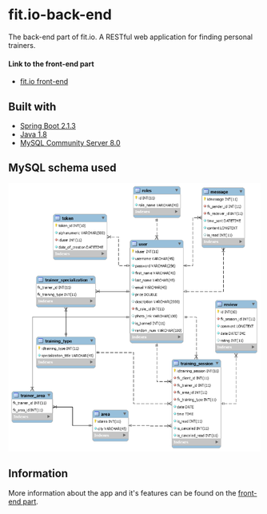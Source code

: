 # fit.io-back-end

The back-end part of fit.io. A RESTful web application for finding personal trainers.

#### Link to the front-end part
* [fit.io front-end](https://github.com/ioiliakop/fit.io-front-end)

## Built with

* [Spring Boot 2.1.3](https://spring.io/projects/spring-boot)
* [Java 1.8](https://www.oracle.com/technetwork/java/javase/downloads/jdk8-downloads-2133151.html)
* [MySQL Community Server 8.0](https://dev.mysql.com/downloads/mysql/)

## MySQL schema used

![DB model](db/model.png)

## Information
More information about the app and it's features can be found on the [front-end part](https://github.com/ioiliakop/fit.io-front-end).
